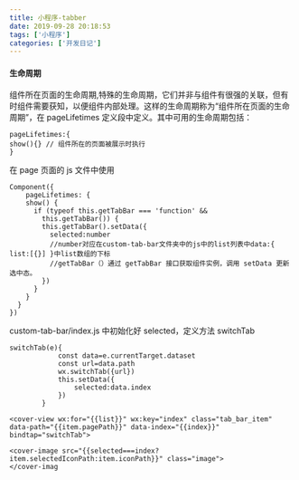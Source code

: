 ```yaml
---
title: 小程序-tabber
date: 2019-09-28 20:18:53
tags: ['小程序']
categories: ['开发日记']
---
```


#### 生命周期

组件所在页面的生命周期,特殊的生命周期，它们并非与组件有很强的关联，但有时组件需要获知，以便组件内部处理。这样的生命周期称为“组件所在页面的生命周期”，在 pageLifetimes 定义段中定义。其中可用的生命周期包括：

```
pageLifetimes:{
show(){} //	组件所在的页面被展示时执行
}
```

在 page 页面的 js 文件中使用

```
Component({
    pageLifetimes: {
    show() {
      if (typeof this.getTabBar === 'function' &&
        this.getTabBar()) {
        this.getTabBar().setData({
          selected:number
          //number对应在custom-tab-bar文件夹中的js中的list列表中data:{  list:[{}] }中list数组的下标
          //getTabBar（）通过 getTabBar 接口获取组件实例，调用 setData 更新选中态。
        })
      }
    }
  }
})
```

custom-tab-bar/index.js 中初始化好 selected，定义方法 switchTab

```
switchTab(e){
			const data=e.currentTarget.dataset
			const url=data.path
			wx.switchTab({url})
			this.setData({
				selected:data.index
			})
		}
```

```
<cover-view wx:for="{{list}}" wx:key="index" class="tab_bar_item" data-path="{{item.pagePath}}" data-index="{{index}}" bindtap="switchTab">

<cover-image src="{{selected===index?item.selectedIconPath:item.iconPath}}" class="image">
</cover-imag
```
